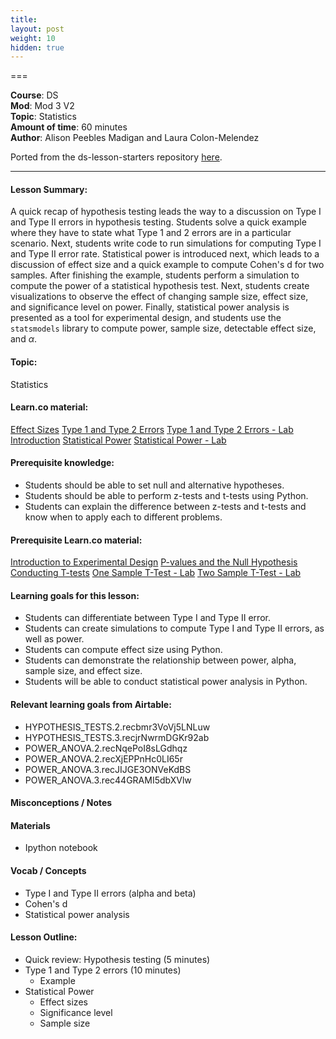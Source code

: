 ```yaml
---
title: 
layout: post
weight: 10
hidden: true
---
```


===


**Course**: DS   <br/>
**Mod**: Mod 3 V2               <br/>
**Topic**:  Statistics <br/>
**Amount of time**:  60 minutes  <br/>
**Author**: Alison Peebles Madigan and Laura Colon-Melendez

Ported from the ds-lesson-starters repository [here](https://github.com/learn-co-curriculum/ds-lessons-starter/tree/master/effect-power).


***

#### Lesson Summary:

A quick recap of hypothesis testing leads the way to a discussion on Type I and Type II errors in hypothesis testing. Students solve a quick example where they have to state what Type 1 and 2 errors are in a particular scenario. Next, students write code to run simulations for computing Type I and Type II error rate. Statistical power is introduced next, which leads to a discussion of effect size and a quick example to compute Cohen's d for two samples. After finishing the example, students perform a simulation to compute the power of a statistical hypothesis test. Next, students create visualizations to observe the effect of changing sample size, effect size, and significance level on power.  Finally, statistical power analysis is presented as a tool for experimental design, and students use the `statsmodels` library to compute power, sample size, detectable effect size, and $\alpha$. 

#### Topic:

Statistics

#### Learn.co material:

[Effect Sizes](https://github.com/learn-co-curriculum/dsc-effect-sizes)
[Type 1 and Type 2 Errors](https://github.com/learn-co-curriculum/dsc-type-1-and-2-error)
[Type 1 and Type 2 Errors - Lab](https://github.com/learn-co-curriculum/dsc-type-1-and-2-error-lab)
[Introduction](https://github.com/learn-co-curriculum/dsc-statistical-power-anova-introduction)
[Statistical Power](https://github.com/learn-co-curriculum/dsc-statistical-power)
[Statistical Power - Lab](https://github.com/learn-co-curriculum/dsc-statistical-power-lab)

#### Prerequisite knowledge:

* Students should be able to set null and alternative hypotheses. 
* Students should be able to perform z-tests and t-tests using Python. 
* Students can explain the difference between z-tests and t-tests and know when to apply each to different problems.

#### Prerequisite Learn.co material:

[Introduction to Experimental Design](https://github.com/learn-co-curriculum/dsc-experimental-design)
[P-values and the Null Hypothesis](https://github.com/learn-co-curriculum/dsc-p-values-and-null-hypothesis)
[Conducting T-tests](https://github.com/learn-co-curriculum/dsc-t-tests)
[One Sample T-Test - Lab](https://github.com/learn-co-curriculum/dsc-one-sample-t-tests-lab)
[Two Sample T-Test - Lab](https://github.com/learn-co-curriculum/dsc-two-sample-t-tests-lab)

#### Learning goals for this lesson:

* Students can differentiate between Type I and Type II error.
* Students can create simulations to compute Type I and Type II errors, as well as power. 
* Students can compute effect size using Python.
* Students can demonstrate the relationship between power, alpha, sample size, and effect size. 
* Students will be able to conduct statistical power analysis in Python. 


#### Relevant learning goals from Airtable: 

* HYPOTHESIS_TESTS.2.recbmr3VoVj5LNLuw
* HYPOTHESIS_TESTS.3.recjrNwrmDGKr92ab
* POWER_ANOVA.2.recNqePoI8sLGdhqz
* POWER_ANOVA.2.recXjEPPnHc0LI65r
* POWER_ANOVA.3.recJIJGE3ONVeKdBS
* POWER_ANOVA.3.rec44GRAMI5dbXVlw


#### Misconceptions / Notes


#### Materials
- Ipython notebook

#### Vocab / Concepts 
* Type I and Type II errors (alpha and beta)
* Cohen's d
* Statistical power analysis

#### Lesson Outline:

* Quick review: Hypothesis testing (5 minutes)
* Type 1 and Type 2 errors (10 minutes)
    * Example 
* Statistical Power
    * Effect sizes
    * Significance level
    * Sample size

